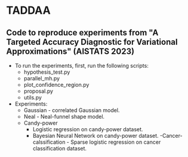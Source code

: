 # TADDAA
Code to reproduce experiments from "A Targeted Accuracy Diagnostic for Variational Approximations" (AISTATS 2023)<br>
---
- To run the experiments, first, run the following scripts:<br>
    - hypothesis_test.py<br>
    - parallel_mh.py<br>
    - plot_confidence_region.py<br>
    - proposal.py<br>
    - utils.py<br>
- Experiments:<br>
    - Gaussian - correlated Gaussian model.
    - Neal - Neal-funnel shape model.
    - Candy-power 
        - Logistic regression on candy-power dataset.
        - Bayesian Neural Network on candy-power dataset.
    -Cancer-calssification - Sparse logistic regression on cancer classification dataset.

